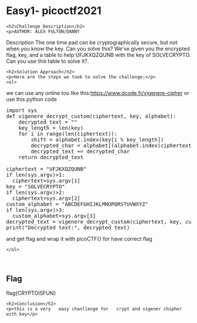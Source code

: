 
<!DOCTYPE html>
<html>

<body>
    <h1>Easy1- picoctf2021</h1>

    <h2>Challenge Description</h2>
    <p>AUTHOR: ALEX FULTON/DANNY

Description
The one time pad can be cryptographically secure, but not when you know the key. Can you solve this? We've given you the encrypted flag, key, and a table to help UFJKXQZQUNB with the key of SOLVECRYPTO. Can you use this table to solve it?.
 
</p>
 
    <h2>Solution Approach</h2>
    <p>Here are the steps we took to solve the challenge:</p>
    <ol>
we can use any online too like this:https://www.dcode.fr/vigenere-cipher or 
use this python code
  <pre>
import sys
def vigenere_decrypt_custom(ciphertext, key, alphabet):
    decrypted_text = ""
    key_length = len(key)
    for i in range(len(ciphertext)):
        shift = alphabet.index(key[i % key_length])
        decrypted_char = alphabet[(alphabet.index(ciphertext[i]) - shift) % len(alphabet)]
        decrypted_text += decrypted_char
    return decrypted_text

ciphertext = "UFJKXQZQUNB"
if len(sys.argv)>1:
  ciphertext=sys.argv[1]
key = "SOLVECRYPTO"
if len(sys.argv)>2:
  ciphertext=sys.argv[2]
custom_alphabet = "ABCDEFGHIJKLMNOPQRSTUVWXYZ"
if len(sys.argv)>3:
  custom_alphabet=sys.argv[3]
decrypted_text = vigenere_decrypt_custom(ciphertext, key, custom_alphabet)
print("Decrypted text:", decrypted_text)
</pre>
and get flag and wrap it with picoCTF{} for have correct flag
       
    
    </ol>
<br>
    <h2>Flag</h2>
    <p class="flag">flag{CRYPTOISFUN}
</p>

    <h2>Conclusion</h2>
    <p>this is a very   easy chanllenge for   crypt and vigener chipher with key</p>
</body>
</html>

